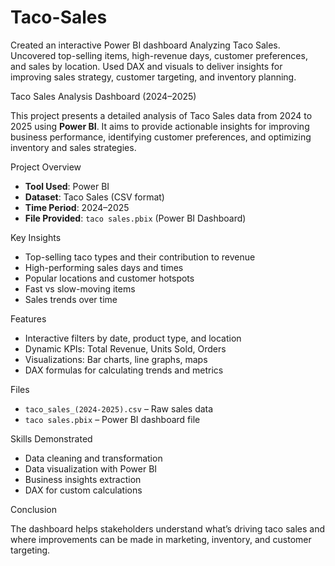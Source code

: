 # Taco-Sales
Created an interactive Power BI dashboard Analyzing Taco Sales. Uncovered top-selling items, high-revenue days, customer preferences, and sales by location. Used DAX and visuals to deliver insights for improving sales strategy, customer targeting, and inventory planning.



 Taco Sales Analysis Dashboard (2024–2025)

This project presents a detailed analysis of Taco Sales data from 2024 to 2025 using **Power BI**. It aims to provide actionable insights for improving business performance, identifying customer preferences, and optimizing inventory and sales strategies.

 Project Overview

- **Tool Used**: Power BI
- **Dataset**: Taco Sales (CSV format)
- **Time Period**: 2024–2025
- **File Provided**: `taco sales.pbix` (Power BI Dashboard)

 Key Insights

- Top-selling taco types and their contribution to revenue
- High-performing sales days and times
- Popular locations and customer hotspots
- Fast vs slow-moving items
- Sales trends over time

 Features

- Interactive filters by date, product type, and location
- Dynamic KPIs: Total Revenue, Units Sold, Orders
- Visualizations: Bar charts, line graphs, maps
- DAX formulas for calculating trends and metrics

 Files

- `taco_sales_(2024-2025).csv` – Raw sales data
- `taco sales.pbix` – Power BI dashboard file

 Skills Demonstrated

- Data cleaning and transformation
- Data visualization with Power BI
- Business insights extraction
- DAX for custom calculations

 Conclusion

The dashboard helps stakeholders understand what’s driving taco sales and where improvements can be made in marketing, inventory, and customer targeting.
